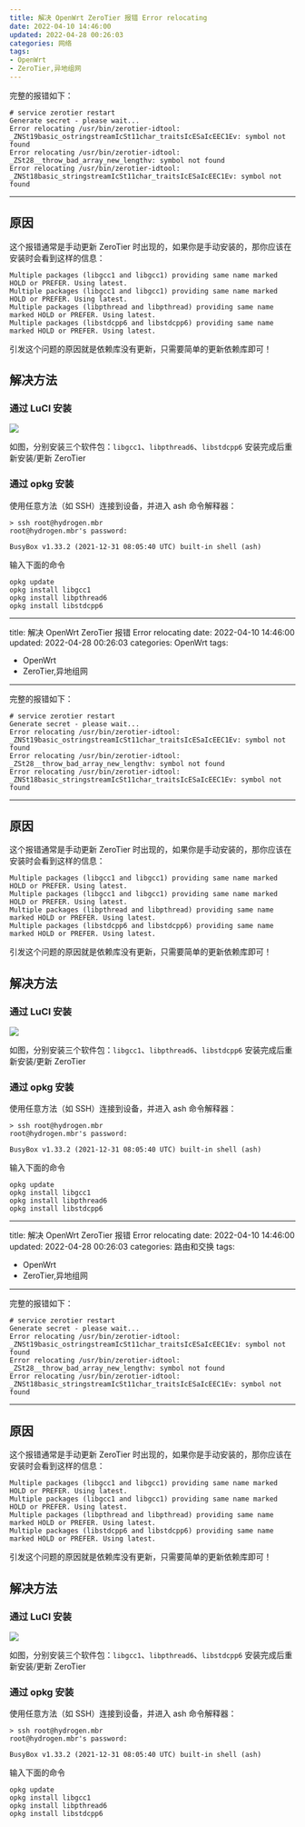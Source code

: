 ```yaml
---
title: 解决 OpenWrt ZeroTier 报错 Error relocating
date: 2022-04-10 14:46:00
updated: 2022-04-28 00:26:03
categories: 网络
tags:
- OpenWrt
- ZeroTier,异地组网
---
```

完整的报错如下：

```
# service zerotier restart
Generate secret - please wait...
Error relocating /usr/bin/zerotier-idtool: _ZNSt19basic_ostringstreamIcSt11char_traitsIcESaIcEEC1Ev: symbol not found
Error relocating /usr/bin/zerotier-idtool: _ZSt28__throw_bad_array_new_lengthv: symbol not found
Error relocating /usr/bin/zerotier-idtool: _ZNSt18basic_stringstreamIcSt11char_traitsIcESaIcEEC1Ev: symbol not found
```

---

## 原因

这个报错通常是手动更新 ZeroTier 时出现的，如果你是手动安装的，那你应该在安装时会看到这样的信息：

```
Multiple packages (libgcc1 and libgcc1) providing same name marked HOLD or PREFER. Using latest.
Multiple packages (libgcc1 and libgcc1) providing same name marked HOLD or PREFER. Using latest.
Multiple packages (libpthread and libpthread) providing same name marked HOLD or PREFER. Using latest.
Multiple packages (libstdcpp6 and libstdcpp6) providing same name marked HOLD or PREFER. Using latest.
```

引发这个问题的原因就是依赖库没有更新，只需要简单的更新依赖库即可！

## 解决方法

### 通过 LuCI 安装

![](https://cos.mbrjun.cn/IMGS/2022/04/10/lg.png)

如图，分别安装三个软件包：`libgcc1`、`libpthread6`、`libstdcpp6`
安装完成后重新安装/更新 ZeroTier

### 通过 opkg 安装

使用任意方法（如 SSH）连接到设备，并进入 ash 命令解释器：

```
> ssh root@hydrogen.mbr
root@hydrogen.mbr's password:

BusyBox v1.33.2 (2021-12-31 08:05:40 UTC) built-in shell (ash)
```

输入下面的命令

```
opkg update
opkg install libgcc1
opkg install libpthread6
opkg install libstdcpp6
```

---
title: 解决 OpenWrt ZeroTier 报错 Error relocating
date: 2022-04-10 14:46:00
updated: 2022-04-28 00:26:03
categories: OpenWrt
tags:
- OpenWrt
- ZeroTier,异地组网
---
完整的报错如下：

```
# service zerotier restart
Generate secret - please wait...
Error relocating /usr/bin/zerotier-idtool: _ZNSt19basic_ostringstreamIcSt11char_traitsIcESaIcEEC1Ev: symbol not found
Error relocating /usr/bin/zerotier-idtool: _ZSt28__throw_bad_array_new_lengthv: symbol not found
Error relocating /usr/bin/zerotier-idtool: _ZNSt18basic_stringstreamIcSt11char_traitsIcESaIcEEC1Ev: symbol not found
```

---

## 原因

这个报错通常是手动更新 ZeroTier 时出现的，如果你是手动安装的，那你应该在安装时会看到这样的信息：

```
Multiple packages (libgcc1 and libgcc1) providing same name marked HOLD or PREFER. Using latest.
Multiple packages (libgcc1 and libgcc1) providing same name marked HOLD or PREFER. Using latest.
Multiple packages (libpthread and libpthread) providing same name marked HOLD or PREFER. Using latest.
Multiple packages (libstdcpp6 and libstdcpp6) providing same name marked HOLD or PREFER. Using latest.
```

引发这个问题的原因就是依赖库没有更新，只需要简单的更新依赖库即可！

## 解决方法

### 通过 LuCI 安装

![](https://cos.mbrjun.cn/IMGS/2022/04/10/lg.png)

如图，分别安装三个软件包：`libgcc1`、`libpthread6`、`libstdcpp6`
安装完成后重新安装/更新 ZeroTier

### 通过 opkg 安装

使用任意方法（如 SSH）连接到设备，并进入 ash 命令解释器：

```
> ssh root@hydrogen.mbr
root@hydrogen.mbr's password:

BusyBox v1.33.2 (2021-12-31 08:05:40 UTC) built-in shell (ash)
```

输入下面的命令

```
opkg update
opkg install libgcc1
opkg install libpthread6
opkg install libstdcpp6
```

---
title: 解决 OpenWrt ZeroTier 报错 Error relocating
date: 2022-04-10 14:46:00
updated: 2022-04-28 00:26:03
categories: 路由和交换
tags:
- OpenWrt
- ZeroTier,异地组网
---
完整的报错如下：

```
# service zerotier restart
Generate secret - please wait...
Error relocating /usr/bin/zerotier-idtool: _ZNSt19basic_ostringstreamIcSt11char_traitsIcESaIcEEC1Ev: symbol not found
Error relocating /usr/bin/zerotier-idtool: _ZSt28__throw_bad_array_new_lengthv: symbol not found
Error relocating /usr/bin/zerotier-idtool: _ZNSt18basic_stringstreamIcSt11char_traitsIcESaIcEEC1Ev: symbol not found
```

---

## 原因

这个报错通常是手动更新 ZeroTier 时出现的，如果你是手动安装的，那你应该在安装时会看到这样的信息：

```
Multiple packages (libgcc1 and libgcc1) providing same name marked HOLD or PREFER. Using latest.
Multiple packages (libgcc1 and libgcc1) providing same name marked HOLD or PREFER. Using latest.
Multiple packages (libpthread and libpthread) providing same name marked HOLD or PREFER. Using latest.
Multiple packages (libstdcpp6 and libstdcpp6) providing same name marked HOLD or PREFER. Using latest.
```

引发这个问题的原因就是依赖库没有更新，只需要简单的更新依赖库即可！

## 解决方法

### 通过 LuCI 安装

![](https://cos.mbrjun.cn/IMGS/2022/04/10/lg.png)

如图，分别安装三个软件包：`libgcc1`、`libpthread6`、`libstdcpp6`
安装完成后重新安装/更新 ZeroTier

### 通过 opkg 安装

使用任意方法（如 SSH）连接到设备，并进入 ash 命令解释器：

```
> ssh root@hydrogen.mbr
root@hydrogen.mbr's password:

BusyBox v1.33.2 (2021-12-31 08:05:40 UTC) built-in shell (ash)
```

输入下面的命令

```
opkg update
opkg install libgcc1
opkg install libpthread6
opkg install libstdcpp6
```

